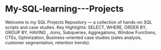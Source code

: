 # My-SQL-learning---Projects
Welcome to my SQL Projects Repository — a collection of hands-on SQL scripts and case studies. Key Highlights: SELECT, WHERE, ORDER BY, GROUP BY, HAVING , Joins, Subqueries, Aggregations, Window Functions, CTEs, Optimization, Business-oriented case studies (sales analysis, customer segmentation, retention trends).

